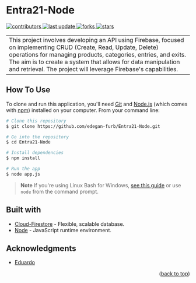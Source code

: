 # Entra21-Node
 </p>
  <p>
  <a href="https://github.com/edegan-furb/Entra21-Node/graphs/contributors">
    <img src="https://img.shields.io/github/contributors/edegan-furb/Entra21-Node" alt="contributors" />
  </a>
  <a href="">
    <img src="https://img.shields.io/github/last-commit/edegan-furb/Entra21-Node" alt="last update" />
  </a>
  <a href="https://github.com/edegan-furb/Entra21-Node/network/members">
    <img src="https://img.shields.io/github/forks/edegan-furb/Entra21-Node" alt="forks" />
  </a>
  <a href="https://github.com/edegan-furb/Entra21-Node/stargazers">
    <img src="https://img.shields.io/github/stars/edegan-furb/Entra21-Node" alt="stars" />
  </a>
</p>
<table>
<tr>
<td>
This project involves developing an API using Firebase, focused on implementing CRUD (Create, Read, Update, Delete) operations for managing products, categories, entries, and exits. 
The aim is to create a system that allows for data manipulation and retrieval. The project will leverage Firebase's capabilities.
</td>
</tr>
</table>

## How To Use

To clone and run this application, you'll need [Git](https://git-scm.com) and [Node.js](https://nodejs.org/en/download/) (which comes with [npm](http://npmjs.com)) installed on your computer. From your command line:

```bash
# Clone this repository
$ git clone https://github.com/edegan-furb/Entra21-Node.git

# Go into the repository
$ cd Entra21-Node

# Install dependencies
$ npm install

# Run the app
$ node app.js
```

> **Note**
> If you're using Linux Bash for Windows, [see this guide](https://www.howtogeek.com/261575/how-to-run-graphical-linux-desktop-applications-from-windows-10s-bash-shell/) or use `node` from the command prompt.

## Built with 

- [Cloud-Firestore](https://firebase.google.com/docs/firestore) - Flexible, scalable database.
- [Node](https://nodejs.org/en) -  JavaScript runtime environment.

## Acknowledgments

* [Eduardo](https://github.com/edegan-furb)

<p align="right">(<a href="#readme-top">back to top</a>)</p>
